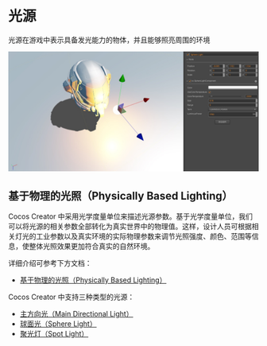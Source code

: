 # 光源

光源在游戏中表示具备发光能力的物体，并且能够照亮周围的环境

![light scene](light/lighting.png)

## 基于物理的光照（Physically Based Lighting）

Cocos Creator 中采用光学度量单位来描述光源参数。基于光学度量单位，我们可以将光源的相关参数全部转化为真实世界中的物理值。这样，设计人员可根据相关灯光的工业参数以及真实环境的实际物理参数来调节光照强度、颜色、范围等信息，使整体光照效果更加符合真实的自然环境。

详细介绍可参考下方文档：

- [基于物理的光照（Physically Based Lighting）](light/pbr-lighting.md)

Cocos Creator 中支持三种类型的光源：
- [主方向光（Main Directional Light）](light/dir-light.md)
- [球面光（Sphere Light）](light/sphere-light.md)
- [聚光灯（Spot Light）](light/spot-light.md)
